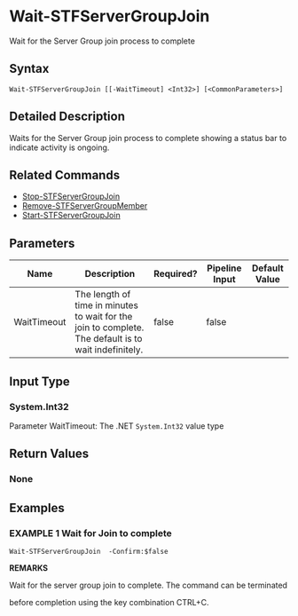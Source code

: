 ﻿# Wait-STFServerGroupJoin

Wait for the Server Group join process to complete

## Syntax

```
Wait-STFServerGroupJoin [[-WaitTimeout] <Int32>] [<CommonParameters>]
```

## Detailed Description

Waits for the Server Group join process to complete showing a status bar to indicate activity is ongoing.

## Related Commands

* [Stop-STFServerGroupJoin](Stop-STFServerGroupJoin.md)
* [Remove-STFServerGroupMember](Remove-STFServerGroupMember.md)
* [Start-STFServerGroupJoin](Start-STFServerGroupJoin.md)

## Parameters

| Name   | Description | Required? | Pipeline Input | Default Value |
| --- | --- | --- | --- | --- |
|WaitTimeout|The length of time in minutes to wait for the join to complete. The default is to wait indefinitely.|false|false| |

## Input Type

### System.Int32

Parameter WaitTimeout: The .NET `System.Int32` value type

## Return Values

### None

## Examples

### EXAMPLE 1 Wait for Join to complete

```
Wait-STFServerGroupJoin  -Confirm:$false
```

**REMARKS**

Wait for the server group join to complete. The command can be terminated 

before completion using the key combination CTRL+C.
